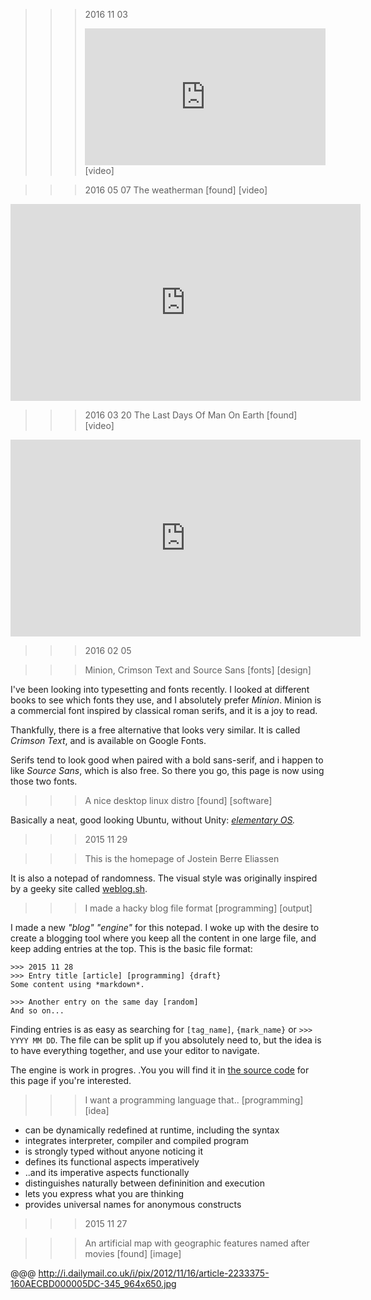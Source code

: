 >>> 2016 11 03
>>> <div style='position:relative;padding-bottom:57%'><iframe src='https://gfycat.com/ifr/CreamyLinearCommabutterfly' frameborder='0' scrolling='no' width='100%' height='100%' style='position:absolute;top:0;left:0;' allowfullscreen></iframe></div> [video]

>>> 2016 05 07
>>> The weatherman [found] [video]

<iframe width="560" height="315" src="https://www.youtube.com/embed/U-Gjh1oWgYI" frameborder="0" allowfullscreen></iframe>

>>> 2016 03 20
>>> The Last Days Of Man On Earth [found] [video]

<iframe width="560" height="315" src="https://www.youtube.com/embed/NKNrL3sRV4o" frameborder="0" allowfullscreen></iframe>


>>> 2016 02 05

>>> Minion, Crimson Text and Source Sans [fonts] [design]

I've been looking into typesetting and fonts recently. I looked at different books to see which fonts they use, and I absolutely prefer *Minion*. Minion is a commercial font inspired by classical roman serifs, and it is a joy to read.

Thankfully, there is a free alternative that looks very similar. It is called *Crimson Text*, and is available on Google Fonts.

Serifs tend to look good when paired with a bold sans-serif, and i happen to like *Source Sans*, which is also free. So there you go, this page is now using those two fonts.


>>> A nice desktop linux distro [found] [software]

Basically a neat, good looking Ubuntu, without Unity: *[elementary OS](https://elementary.io).*


>>> 2015 11 29

>>> <span id="about">This is the homepage of Jostein Berre Eliassen</span>

It is also a notepad of randomness. The visual style was originally inspired by a geeky site called [weblog.sh](http://weblog.sh).

>>> I made a hacky blog file format [programming] [output]

I made a new *"blog" "engine"* for this notepad. I woke up with the desire to create a blogging tool where you keep all the content in one large file, and keep adding entries at the top. This is the basic file format:

    >>> 2015 11 28
    >>> Entry title [article] [programming] {draft}
    Some content using *markdown*.

    >>> Another entry on the same day [random]
    And so on...

Finding entries is as easy as searching for `[tag_name]`, `{mark_name}` or `>>> YYYY MM DD`. The file can be split up if you absolutely need to, but the idea is to have everything together, and use your editor to navigate.

The engine is work in progres. .You you will find it in [the source code](//github.com/jbe/jbe.github.com) for this page if you're interested.

>>> I want a programming language that..  [programming] [idea]

- can be dynamically redefined at runtime, including the syntax
- integrates interpreter, compiler and compiled program
- is strongly typed without anyone noticing it
- defines its functional aspects imperatively
- ..and its imperative aspects functionally
- distinguishes naturally between defininition and execution
- lets you express what you are thinking
- provides universal names for anonymous constructs

>>> 2015 11 27

>>> An artificial map with geographic features named after movies [found] [image]

@@@ http://i.dailymail.co.uk/i/pix/2012/11/16/article-2233375-160AECBD000005DC-345_964x650.jpg
